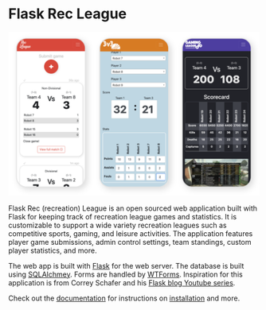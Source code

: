 # Flask Rec League

![alt text](https://github.com/pateichler/flask-rec-league/blob/main/docs/source/_static/recLeagueScreenshots.png?raw=true)

Flask Rec (recreation) League is an open sourced web application built with Flask for keeping track of recreation league games and statistics. It is customizable to support a wide variety recreation leagues such as competitive sports, gaming, and leisure activities. The application features player game submissions, admin control settings, team standings, custom player statistics, and more.

The web app is built with [Flask](https://flask.palletsprojects.com) for the web server. The database is built using [SQLAlchmey](https://docs.sqlalchemy.org). Forms are handled by [WTForms](https://wtforms.readthedocs.io). Inspiration for this application is from Correy Schafer and his [Flask blog Youtube series](https://youtube.com/playlist?list=PL-osiE80TeTs4UjLw5MM6OjgkjFeUxCYH&si=zOMfxCs5rzkOL4g9).

Check out the [documentation](pateichler.github.io/flask-rec-league/) for instructions on [installation](https://pateichler.github.io/flask-rec-league/getting_started.html) and more.
